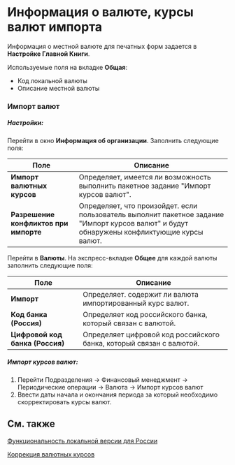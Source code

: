 # Информация о валюте, курсы валют импорта

Информация о местной валюте для печатных форм задается в **Настройке Главной Книги**.

Используемые поля на вкладке **Общая**:

- Код локальной валюты
- Описание местной валюты

### Импорт валют

##### **Настройки**:

Перейти в окно **Информация об организации**. Заполнить следующие поля:

| Поле                                  | Описание                                                     |
| ------------------------------------- | ------------------------------------------------------------ |
| **Импорт валютных курсов**            | Определяет, имеется ли возможность выполнить пакетное задание "Импорт курсов валют". |
| **Разрешение конфликтов при импорте** | Определяет, что произойдет. если пользователь выполнит пакетное задание "Импорт курсов валют" и будут обнаружены конфликтующие курсы валют. |

Перейти в **Валюты**. На экспресс-вкладке **Общее** для каждой валюты заполнить следующие поля:

| Поле                            | Описание                                                     |
| ------------------------------- | ------------------------------------------------------------ |
| **Импорт**                      | Определяет. содержит ли валюта импортированный курс валют.   |
| **Код банка (Россия)**          | Определяет код российского банка, который связан с валютой.  |
| **Цифровой код банка (Россия)** | Определяет цифровой код российского банка, который связан с валютой. |

##### Импорт курсов валют:

1. Перейти Подразделения -> Финансовый менеджмент -> Периодические операции -> Валюта -> Импорт курсов валют
2. Ввести даты начала и окончания периода за который необходимо скорректировать курсы валют.

## См. также 


[Функциональность локальной версии для России](russian-local-functionality.md)

[Коррекция валютных курсов](Adjust-Exchange-Rates.md)
